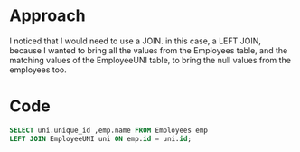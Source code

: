 # Approach
I noticed that I would need to use a JOIN. in this case, a LEFT JOIN, because I wanted to bring all the values from the Employees table, and the matching values of the EmployeeUNI table, to bring the null values from the employees too.

# Code
```sql
SELECT uni.unique_id ,emp.name FROM Employees emp
LEFT JOIN EmployeeUNI uni ON emp.id = uni.id;
```
